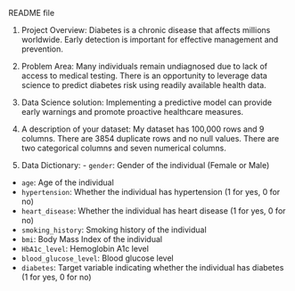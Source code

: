 README file

1. Project Overview: Diabetes is a chronic disease that affects millions worldwide. Early detection is important for effective management and prevention.

2. Problem Area: Many individuals remain undiagnosed due to lack of access to medical testing. There is an opportunity to leverage data science to predict diabetes risk using readily available health data.

3. Data Science solution: Implementing a predictive model can provide early warnings and promote proactive healthcare measures.

4. A description of your dataset: My dataset has 100,000 rows and 9 columns.
There are 3854 duplicate rows and no null values. There are two categorical columns and seven numerical columns. 

5. Data Dictionary: - `gender`: Gender of the individual (Female or Male)
- `age`: Age of the individual
- `hypertension`: Whether the individual has hypertension (1 for yes, 0 for no)
- `heart_disease`: Whether the individual has heart disease (1 for yes, 0 for no)
- `smoking_history`: Smoking history of the individual
- `bmi`: Body Mass Index of the individual
- `HbA1c_level`: Hemoglobin A1c level
- `blood_glucose_level`: Blood glucose level
- `diabetes`: Target variable indicating whether the individual has diabetes (1 for yes, 0 for no)

